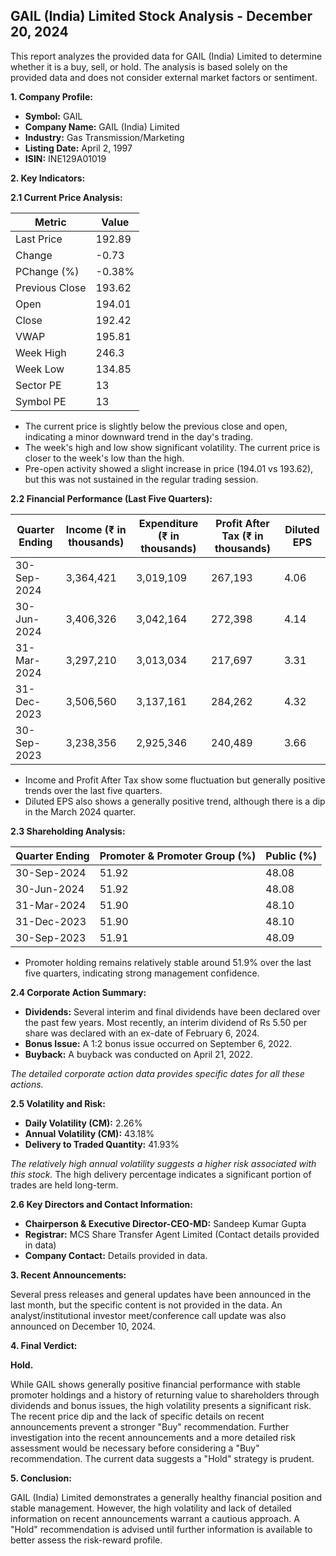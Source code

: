 ## GAIL (India) Limited Stock Analysis - December 20, 2024

This report analyzes the provided data for GAIL (India) Limited to determine whether it is a buy, sell, or hold.  The analysis is based solely on the provided data and does not consider external market factors or sentiment.

**1. Company Profile:**

* **Symbol:** GAIL
* **Company Name:** GAIL (India) Limited
* **Industry:** Gas Transmission/Marketing
* **Listing Date:** April 2, 1997
* **ISIN:** INE129A01019


**2. Key Indicators:**

**2.1 Current Price Analysis:**

| Metric             | Value     |
|----------------------|------------|
| Last Price          | 192.89     |
| Change              | -0.73      |
| PChange (%)         | -0.38%     |
| Previous Close      | 193.62     |
| Open                | 194.01     |
| Close               | 192.42     |
| VWAP                | 195.81     |
| Week High           | 246.3      |
| Week Low            | 134.85     |
| Sector PE           | 13         |
| Symbol PE           | 13         |


* The current price is slightly below the previous close and open, indicating a minor downward trend in the day's trading.
* The week's high and low show significant volatility.  The current price is closer to the week's low than the high.
* Pre-open activity showed a slight increase in price (194.01 vs 193.62), but this was not sustained in the regular trading session.


**2.2 Financial Performance (Last Five Quarters):**

| Quarter Ending     | Income (₹ in thousands) | Expenditure (₹ in thousands) | Profit After Tax (₹ in thousands) | Diluted EPS |
|----------------------|--------------------------|-----------------------------|---------------------------------|-------------|
| 30-Sep-2024         | 3,364,421                 | 3,019,109                   | 267,193                           | 4.06        |
| 30-Jun-2024         | 3,406,326                 | 3,042,164                   | 272,398                           | 4.14        |
| 31-Mar-2024         | 3,297,210                 | 3,013,034                   | 217,697                           | 3.31        |
| 31-Dec-2023         | 3,506,560                 | 3,137,161                   | 284,262                           | 4.32        |
| 30-Sep-2023         | 3,238,356                 | 2,925,346                   | 240,489                           | 3.66        |

* Income and Profit After Tax show some fluctuation but generally positive trends over the last five quarters.
* Diluted EPS also shows a generally positive trend, although there is a dip in the March 2024 quarter.


**2.3 Shareholding Analysis:**

| Quarter Ending     | Promoter & Promoter Group (%) | Public (%) |
|----------------------|-----------------------------|------------|
| 30-Sep-2024         | 51.92                        | 48.08      |
| 30-Jun-2024         | 51.92                        | 48.08      |
| 31-Mar-2024         | 51.90                        | 48.10      |
| 31-Dec-2023         | 51.90                        | 48.10      |
| 30-Sep-2023         | 51.91                        | 48.09      |

* Promoter holding remains relatively stable around 51.9% over the last five quarters, indicating strong management confidence.


**2.4 Corporate Action Summary:**

* **Dividends:**  Several interim and final dividends have been declared over the past few years.  Most recently, an interim dividend of Rs 5.50 per share was declared with an ex-date of February 6, 2024.
* **Bonus Issue:** A 1:2 bonus issue occurred on September 6, 2022.
* **Buyback:** A buyback was conducted on April 21, 2022.

*The detailed corporate action data provides specific dates for all these actions.*


**2.5 Volatility and Risk:**

* **Daily Volatility (CM):** 2.26%
* **Annual Volatility (CM):** 43.18%
* **Delivery to Traded Quantity:** 41.93%

*The relatively high annual volatility suggests a higher risk associated with this stock.*  The high delivery percentage indicates a significant portion of trades are held long-term.


**2.6 Key Directors and Contact Information:**

* **Chairperson & Executive Director-CEO-MD:** Sandeep Kumar Gupta
* **Registrar:** MCS Share Transfer Agent Limited (Contact details provided in data)
* **Company Contact:**  Details provided in data.


**3. Recent Announcements:**

Several press releases and general updates have been announced in the last month, but the specific content is not provided in the data.  An analyst/institutional investor meet/conference call update was also announced on December 10, 2024.


**4. Final Verdict:**

**Hold.**

While GAIL shows generally positive financial performance with stable promoter holdings and a history of returning value to shareholders through dividends and bonus issues, the high volatility presents a significant risk.  The recent price dip and the lack of specific details on recent announcements prevent a stronger "Buy" recommendation.  Further investigation into the recent announcements and a more detailed risk assessment would be necessary before considering a "Buy" recommendation.  The current data suggests a "Hold" strategy is prudent.


**5. Conclusion:**

GAIL (India) Limited demonstrates a generally healthy financial position and stable management. However, the high volatility and lack of detailed information on recent announcements warrant a cautious approach.  A "Hold" recommendation is advised until further information is available to better assess the risk-reward profile.
